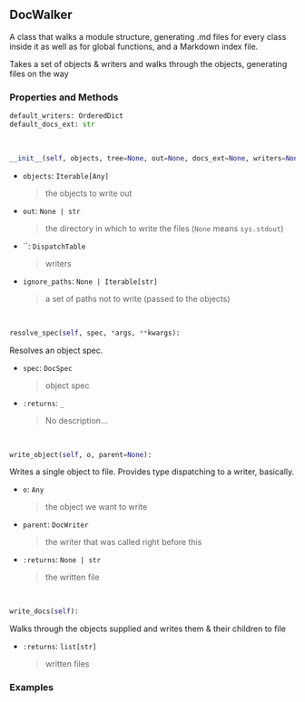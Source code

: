 ## <a id="Peeves.Peeves.Doc.DocWalker.DocWalker">DocWalker</a>
A class that walks a module structure, generating .md files for every class inside it as well as for global functions,
and a Markdown index file.

Takes a set of objects & writers and walks through the objects, generating files on the way

### Properties and Methods
```python
default_writers: OrderedDict
default_docs_ext: str
```
<a id="Peeves.Peeves.Doc.DocWalker.DocWalker.__init__" class="docs-object-method">&nbsp;</a>
```python
__init__(self, objects, tree=None, out=None, docs_ext=None, writers=None, ignore_paths=None, description=None, verbose=True, extra_fields=None, template_directory=None, examples_directory=None): 
```

- `objects`: `Iterable[Any]`
    >the objects to write out
- `out`: `None | str`
    >the directory in which to write the files (`None` means `sys.stdout`)
- ``: `DispatchTable`
    >writers
- `ignore_paths`: `None | Iterable[str]`
    >a set of paths not to write (passed to the objects)

<a id="Peeves.Peeves.Doc.DocWalker.DocWalker.resolve_spec" class="docs-object-method">&nbsp;</a>
```python
resolve_spec(self, spec, *args, **kwargs): 
```
Resolves an object spec.
- `spec`: `DocSpec`
    >object spec
- `:returns`: `_`
    >No description...

<a id="Peeves.Peeves.Doc.DocWalker.DocWalker.write_object" class="docs-object-method">&nbsp;</a>
```python
write_object(self, o, parent=None): 
```
Writes a single object to file.
        Provides type dispatching to a writer, basically.
- `o`: `Any`
    >the object we want to write
- `parent`: `DocWriter`
    >the writer that was called right before this
- `:returns`: `None | str`
    >the written file

<a id="Peeves.Peeves.Doc.DocWalker.DocWalker.write_docs" class="docs-object-method">&nbsp;</a>
```python
write_docs(self): 
```
Walks through the objects supplied and writes them & their children to file
- `:returns`: `list[str]`
    >written files

### Examples


